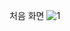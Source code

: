 처음 화면
<img src="/2Swon/web_practice/raw/main/howLOLwell/img/1.PNG" alt="1" style="max-width: 100%;">
